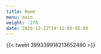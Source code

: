 ```yaml
---
title: Home
menu: main
weight: -270
date: 2020-12-22T14:11:00-05:00
---
```


{{< tweet 399339918213652480 >}}